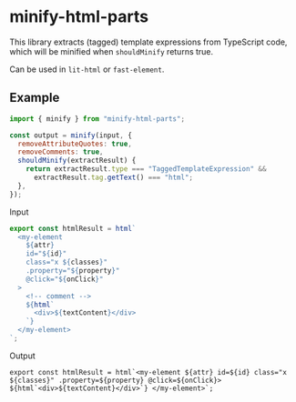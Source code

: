 # minify-html-parts

This library extracts (tagged) template expressions from TypeScript code, which will be minified when `shouldMinify` returns true.

Can be used in `lit-html` or `fast-element`.

## Example

```js
import { minify } from "minify-html-parts";

const output = minify(input, {
  removeAttributeQuotes: true,
  removeComments: true,
  shouldMinify(extractResult) {
    return extractResult.type === "TaggedTemplateExpression" &&
      extractResult.tag.getText() === "html";
  },
});
```

Input

```js
export const htmlResult = html`
  <my-element
    ${attr}
    id="${id}"
    class="x ${classes}"
    .property="${property}"
    @click="${onClick}"
  >
    <!-- comment -->
    ${html`
      <div>${textContent}</div>
    `}
  </my-element>
`;
```

Output

```plain
export const htmlResult = html`<my-element ${attr} id=${id} class="x ${classes}" .property=${property} @click=${onClick}> ${html`<div>${textContent}</div>`} </my-element>`;
```
